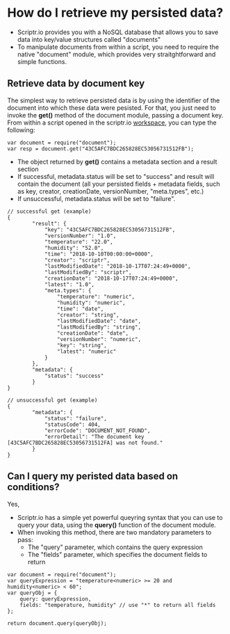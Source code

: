 # How do I retrieve my persisted data?

- Scriptr.io provides you with a NoSQL database that allows you to save data into key/value structures called "documents"
- To manipulate documents from within a script, you need to require the native "document" module, which provides very straitghtforward and simple functions.

## Retrieve data by document key

The simplest way to retrieve persisted data is by using the identifier of the document into which these data were pesisted. For that, you just need to invoke the **get()** method of the document module, passing a document key.
From within a script opened in the scriptr.io [workspace](https://www.scriptr.io/workspace), you can type the following:

```
var document = require("document");
var resp = document.get("43C5AFC7BDC265828EC53056731512FB");
```
- The object returned by **get()** contains a metadata section and a result section
- If successful, metadata.status will be set to "success" and result will contain the document (all your persisted fields + metadata fields, such as key, creator, creationDate, versionNumber, "meta.types", etc.)
- If unsuccessful, metadata.status will be set to "failure".

```
// successful get (example)
{
		"result": {
			"key": "43C5AFC7BDC265828EC53056731512FB",
			"versionNumber": "1.0",
			"temperature": "22.0",
			"humidity": "52.0",
			"time": "2018-10-10T00:00:00+0000",
			"creator": "scriptr",
			"lastModifiedDate": "2018-10-17T07:24:49+0000",
			"lastModifiedBy": "scriptr",
			"creationDate": "2018-10-17T07:24:49+0000",
			"latest": "1.0",
			"meta.types": {
				"temperature": "numeric",
				"humidity": "numeric",
				"time": "date",
				"creator": "string",
				"lastModifiedDate": "date",
				"lastModifiedBy": "string",
				"creationDate": "date",
				"versionNumber": "numeric",
				"key": "string",
				"latest": "numeric"
			}
		},
		"metadata": {
			"status": "success"
		}
}

// unsuccessful get (example)
{
		"metadata": {
			"status": "failure",
			"statusCode": 404,
			"errorCode": "DOCUMENT_NOT_FOUND",
			"errorDetail": "The document key [43C5AFC7BDC265828EC53056731512FA] was not found."
		}
}
```

## Can I query my peristed data based on conditions?

Yes,
- Scriptr.io has a simple yet powerful queyring syntax that you can use to query your data, using the **query()** function of the document module.
- When invoking this method, there are two mandatory parameters to pass:
  - The "query" parameter, which contains the query expression
  - The "fields" parameter, which specifies the document fields to return

```
var document = require("document");
var queryExpression = "temperature<numeric> >= 20 and humidity<numeric> < 60";
var queryObj = {
    query: queryExpression,
    fields: "temperature, humidity" // use "*" to return all fields
};

return document.query(queryObj);
```
